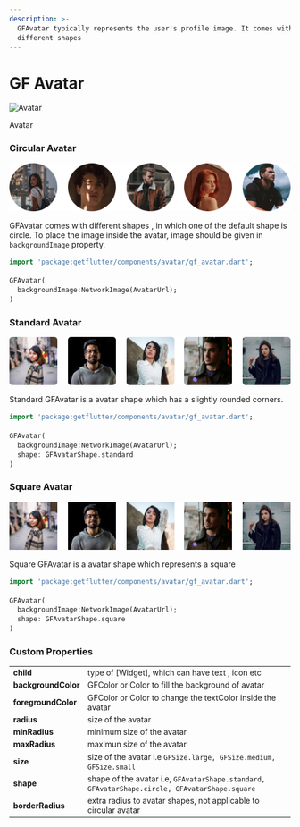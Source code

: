 ```yaml
---
description: >-
  GFAvatar typically represents the user's profile image. It comes with
  different shapes
---
```


# GF Avatar

![Avatar](https://ik.imagekit.io/ionicfirebaseapp/docs/tr:dpr-auto,tr:w-auto/Avatars_2x_cM1srTq6w.png)

Avatar

### Circular Avatar

![Circular Avatar](.gitbook/assets/circular-avatars-2x.png)

GFAvatar comes with different shapes , in which one of the default shape is circle. To place the image inside the avatar, image should be given in `backgroundImage` property.

```dart
import 'package:getflutter/components/avatar/gf_avatar.dart';

GFAvatar(
  backgroundImage:NetworkImage(AvatarUrl);
)
```

### Standard Avatar

![Standard Avatar](.gitbook/assets/slightly-rounded-corners-2x.png)

Standard GFAvatar is a avatar shape which has a slightly rounded corners.

```dart
import 'package:getflutter/components/avatar/gf_avatar.dart';

GFAvatar(
  backgroundImage:NetworkImage(AvatarUrl);
  shape: GFAvatarShape.standard
)
```

### Square Avatar

![Square Avatar](.gitbook/assets/square-2x.png)

Square GFAvatar is a avatar shape which represents a square

```dart
import 'package:getflutter/components/avatar/gf_avatar.dart';

GFAvatar(
  backgroundImage:NetworkImage(AvatarUrl);
  shape: GFAvatarShape.square
)
```

### Custom Properties

|  |  |
| :--- | :--- |
| **child** | type of \[Widget\], which can have text , icon etc |
| **backgroundColor** | GFColor or Color to fill the background of avatar |
| **foregroundColor** | GFColor or Color to change the textColor inside the avatar |
| **radius** | size of the avatar |
| **minRadius** | minimum size of the avatar |
| **maxRadius**  | maximun size of the avatar |
| **size** | size of the avatar i.e `GFSize.large, GFSize.medium, GFSize.small` |
| **shape** | shape of the avatar i.e, `GFAvatarShape.standard, GFAvatarShape.circle, GFAvatarShape.square` |
| **borderRadius** | extra radius to avatar shapes, not applicable to circular avatar |

